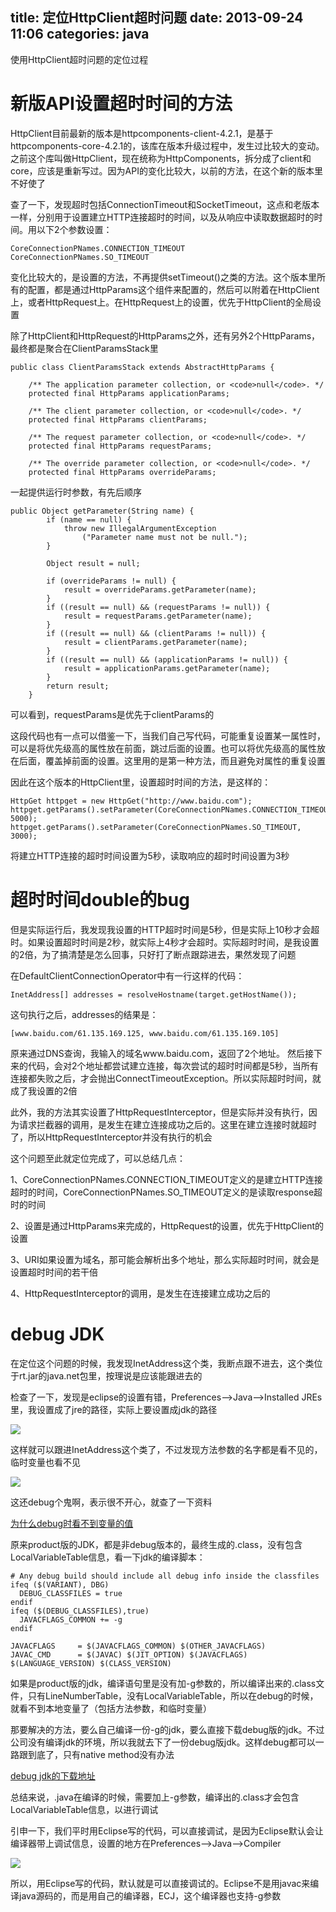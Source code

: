 title: 定位HttpClient超时问题
date: 2013-09-24 11:06
categories: java 
---
使用HttpClient超时问题的定位过程
<!--more-->

# 新版API设置超时时间的方法

HttpClient目前最新的版本是httpcomponents-client-4.2.1，是基于httpcomponents-core-4.2.1的，该库在版本升级过程中，发生过比较大的变动。之前这个库叫做HttpClient，现在统称为HttpComponents，拆分成了client和core，应该是重新写过。因为API的变化比较大，以前的方法，在这个新的版本里不好使了

查了一下，发现超时包括ConnectionTimeout和SocketTimeout，这点和老版本一样，分别用于设置建立HTTP连接超时的时间，以及从响应中读取数据超时的时间。用以下2个参数设置：

```
CoreConnectionPNames.CONNECTION_TIMEOUT
CoreConnectionPNames.SO_TIMEOUT
```

变化比较大的，是设置的方法，不再提供setTimeout()之类的方法。这个版本里所有的配置，都是通过HttpParams这个组件来配置的，然后可以附着在HttpClient上，或者HttpRequest上。在HttpRequest上的设置，优先于HttpClient的全局设置 

除了HttpClient和HttpRequest的HttpParams之外，还有另外2个HttpParams，最终都是聚合在ClientParamsStack里

```
public class ClientParamsStack extends AbstractHttpParams {

    /** The application parameter collection, or <code>null</code>. */
    protected final HttpParams applicationParams;

    /** The client parameter collection, or <code>null</code>. */
    protected final HttpParams clientParams;

    /** The request parameter collection, or <code>null</code>. */
    protected final HttpParams requestParams;

    /** The override parameter collection, or <code>null</code>. */
    protected final HttpParams overrideParams;
```

一起提供运行时参数，有先后顺序

```
public Object getParameter(String name) {
        if (name == null) {
            throw new IllegalArgumentException
                ("Parameter name must not be null.");
        }

        Object result = null;

        if (overrideParams != null) {
            result = overrideParams.getParameter(name);
        }
        if ((result == null) && (requestParams != null)) {
            result = requestParams.getParameter(name);
        }
        if ((result == null) && (clientParams != null)) {
            result = clientParams.getParameter(name);
        }
        if ((result == null) && (applicationParams != null)) {
            result = applicationParams.getParameter(name);
        }
        return result;
    }
```

可以看到，requestParams是优先于clientParams的

这段代码也有一点可以借鉴一下，当我们自己写代码，可能重复设置某一属性时，可以是将优先级高的属性放在前面，跳过后面的设置。也可以将优先级高的属性放在后面，覆盖掉前面的设置。这里用的是第一种方法，而且避免对属性的重复设置 

因此在这个版本的HttpClient里，设置超时时间的方法，是这样的：

```
HttpGet httpget = new HttpGet("http://www.baidu.com");
httpget.getParams().setParameter(CoreConnectionPNames.CONNECTION_TIMEOUT, 5000);
httpget.getParams().setParameter(CoreConnectionPNames.SO_TIMEOUT, 3000);
```

将建立HTTP连接的超时时间设置为5秒，读取响应的超时时间设置为3秒 

# 超时时间double的bug

但是实际运行后，我发现我设置的HTTP超时时间是5秒，但是实际上10秒才会超时。如果设置超时时间是2秒，就实际上4秒才会超时。实际超时时间，是我设置的2倍，为了搞清楚是怎么回事，只好打了断点跟踪进去，果然发现了问题 

在DefaultClientConnectionOperator中有一行这样的代码：

```
InetAddress[] addresses = resolveHostname(target.getHostName());
```

这句执行之后，addresses的结果是： 

```
[www.baidu.com/61.135.169.125, www.baidu.com/61.135.169.105]
```

原来通过DNS查询，我输入的域名www.baidu.com，返回了2个地址。 然后接下来的代码，会对2个地址都尝试建立连接，每次尝试的超时时间都是5秒，当所有连接都失败之后，才会抛出ConnectTimeoutException。所以实际超时时间，就成了我设置的2倍 

此外，我的方法其实设置了HttpRequestInterceptor，但是实际并没有执行，因为请求拦截器的调用，是发生在建立连接成功之后的。这里在建立连接时就超时了，所以HttpRequestInterceptor并没有执行的机会 

这个问题至此就定位完成了，可以总结几点： 

1、CoreConnectionPNames.CONNECTION_TIMEOUT定义的是建立HTTP连接超时的时间，CoreConnectionPNames.SO_TIMEOUT定义的是读取response超时的时间 

2、设置是通过HttpParams来完成的，HttpRequest的设置，优先于HttpClient的设置 

3、URI如果设置为域名，那可能会解析出多个地址，那么实际超时时间，就会是设置超时时间的若干倍 

4、HttpRequestInterceptor的调用，是发生在连接建立成功之后的 

# debug JDK

在定位这个问题的时候，我发现InetAddress这个类，我断点跟不进去，这个类位于rt.jar的java.net包里，按理说是应该能跟进去的

检查了一下，发现是eclipse的设置有错，Preferences-->Java-->Installed JREs里，我设置成了jre的路径，实际上要设置成jdk的路径 

![](http://dl.iteye.com/upload/attachment/0071/6873/cb007616-89ef-3583-95e9-f40a7a317360.png)

这样就可以跟进InetAddress这个类了，不过发现方法参数的名字都是看不见的，临时变量也看不见 

![](http://dl.iteye.com/upload/attachment/0071/6871/f170cf4b-6e14-3682-a95c-3e00df18d70f.png)

这还debug个鬼啊，表示很不开心，就查了一下资料

[为什么debug时看不到变量的值](http://hllvm.group.iteye.com/group/topic/25798) 

原来product版的JDK，都是非debug版本的，最终生成的.class，没有包含LocalVariableTable信息，看一下jdk的编译脚本：

```
# Any debug build should include all debug info inside the classfiles  
ifeq ($(VARIANT), DBG)  
  DEBUG_CLASSFILES = true  
endif  
ifeq ($(DEBUG_CLASSFILES),true)  
  JAVACFLAGS_COMMON += -g  
endif  

JAVACFLAGS     = $(JAVACFLAGS_COMMON) $(OTHER_JAVACFLAGS)  
JAVAC_CMD      = $(JAVAC) $(JIT_OPTION) $(JAVACFLAGS) $(LANGUAGE_VERSION) $(CLASS_VERSION) 
```

如果是product版的jdk，编译语句里是没有加-g参数的，所以编译出来的.class文件，只有LineNumberTable，没有LocalVariableTable，所以在debug的时候，就看不到本地变量了（包括方法参数，和临时变量） 

那要解决的方法，要么自己编译一份-g的jdk，要么直接下载debug版的jdk。不过公司没有编译jdk的环境，所以我就去下了一份debug版jdk。这样debug都可以一路跟到底了，只有native method没有办法

[debug jdk的下载地址](http://jdk6.java.net/download.html) 

总结来说，.java在编译的时候，需要加上-g参数，编译出的.class才会包含LocalVariableTable信息，以进行调试 

引申一下，我们平时用Eclipse写的代码，可以直接调试，是因为Eclipse默认会让编译器带上调试信息，设置的地方在Preferences-->Java-->Compiler 

![](http://dl.iteye.com/upload/attachment/0071/6869/78d95378-69db-3840-83e8-e5590614e51f.png)

所以，用Eclipse写的代码，默认就是可以直接调试的。Eclipse不是用javac来编译java源码的，而是用自己的编译器，ECJ，这个编译器也支持-g参数